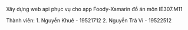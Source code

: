 Xây dựng web api phục vụ cho app Foody-Xamarin đồ án môn IE307.M11

Thành viên:
    1. Nguyễn Khuê - 19521712
    2. Nguyễn Trà Vi - 19522512